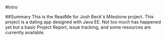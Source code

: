 #Intro

##Summary
This is the ReadMe for Josh Beck's Milestone project.  This project is a dating app designed with Java EE.  Not too much has happened yet but a basic Project Report, issue tracking, and some resources are currently available.
